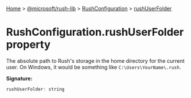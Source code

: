 [Home](./index) &gt; [@microsoft/rush-lib](./rush-lib.md) &gt; [RushConfiguration](./rush-lib.rushconfiguration.md) &gt; [rushUserFolder](./rush-lib.rushconfiguration.rushuserfolder.md)

# RushConfiguration.rushUserFolder property

The absolute path to Rush's storage in the home directory for the current user. On Windows, it would be something like `C:\Users\YourName\.rush`<!-- -->.

**Signature:**
```javascript
rushUserFolder: string
```
